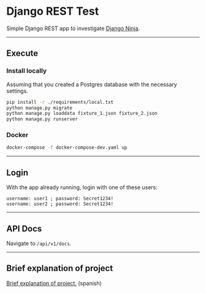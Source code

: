 # Django REST Test
Simple Django REST app to investigate [Django Ninja](https://django-ninja.rest-framework.com/).

-------------

## Execute
### Install locally
Assuming that you created a Postgres database with the necessary settings.
```bash
pip install -r ./requirements/local.txt
python manage.py migrate
python manage.py loaddata fixture_1.json fixture_2.json
python manage.py runserver
```

### Docker
```bash
docker-compose -f docker-compose-dev.yaml up 
```
-------------
## Login
With the app already running, login with one of these users:
```
username: user1 ; password: Secret1234!
username: user2 ; password: Secret1234!
```
-------------
## API Docs
Navigate to `/api/v1/docs`.

-------------
## Brief explanation of project

[Brief explanation of project.](./DOCS.md) (spanish)